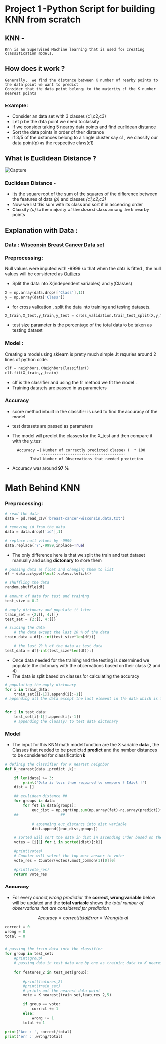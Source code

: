 # Project 1 -Python Script for building KNN from scratch

## KNN - 

	Knn is an Supervised Machine learning that is used for creating classification models.
## How does it work ?

	Generally,  we find the distance between K number of nearby points to the data point we want to predict 
	Consider that the data point belongs to the majority of the K number nearest points 
### Example: 

- Consider an data set with 3 classes (c1,c2,c3)
- Let p be the data point we need to classify
- If we consider taking 5 nearby data points and find euclidean distance 
- Sort the data points in order of their distance 
- if 3/5 of the distances belong to a single cluster say c1 , we classify our data point(p) as the respective class(c1)

## What is Euclidean Distance ?

![Capture](https://user-images.githubusercontent.com/41041795/92879030-4e702e80-f42a-11ea-8ce8-164c767925d5.PNG)

### Euclidean Distance -  

- Its the square root of the sum of the squares of the difference between the features of data *(p)* and classes *(c1,c2,c3)*
- Now we list this sum with its class and sort it in ascending order 
- Classify *(p)* to the majority of the closest class among the k nearby points

## Explanation with Data :

### Data : [Wisconsin Breast Cancer Data set](https://archive.ics.uci.edu/ml/datasets/Breast+Cancer+Wisconsin+%28Original%29)

### Preprocessing :

Null values were imputed with -9999 so that when the data is fitted , the null values will be considered as [Outliers](https://www.itl.nist.gov/div898/handbook/prc/section1/prc16.htm)


- Split the data into X(independent variables) and y(Classes) 
```python
X = np.array(data.drop(['Class'],1))
y = np.array(data['Class'])
```

- for cross validation , split the data into training and testing datasets.
```python
X_train,X_test,y_train,y_test = cross_validation.train_test_split(X,y,test_size=0.2)
```
- test size parameter is the percentage of the total data to be taken as testing dataset
### Model : 

Creating a model using sklearn is pretty much simple .It requries around 2 lines of python code.

```python
clf = neighbors.KNeighborsClassifier()
clf.fit(X_train,y_train)
```
- clf is the classifier and using the fit method we fit the model .
- Training datasets are passed in as parameters 

### Accuracy 

- score method inbuilt in the classifier is used to find the accuracy of the model
- test datasets are passed as parameters
- The model will predict the classes for the X_test and then compare it with the y_test 

		Accuracy =( Number of correctly predicted classes )  * 100
		           --------------------------------------
		      Total Number of Observations that needed prediction

- Accuracy was around **97 %**

# Math Behind KNN 

### Preprocessing :

```python
# read the data
data = pd.read_csv('breast-cancer-wisconsin.data.txt')

# removing id from the data
data = data.drop(['id'],1)

# replace null values by -9999
data.replace('?',-9999,inplace=True)
```
- The only difference here is that we split the train and test dataset manually and using **dictonary** to store them

```python
# passing data as float and changing them to list
df = data.astype(float).values.tolist()

# shuffling the data
random.shuffle(df)

# amount of data for test and training
test_size = 0.2

# empty dictonary and populate it later
train_set = {2:[], 4:[]}
test_set = {2:[], 4:[]}

# slicing the data
    # the data except the last 20 % of the data
train_data = df[:-int(test_size*len(df))]

    # the last 20 % of the data as test data
test_data = df[-int(test_size*len(df)):]
``` 
- Once  data needed for the training and the testing is determined we populate the dictonary with the observations based on their class (2 and 4) 
- The data is split based on classes for calculating the accuracy 

```python 
# populating the empty dictonary
for i in train_data:
    train_set[i[-1]].append(i[:-1])
# appending all the data except the last element in the data which is the class


for i in test_data:
    test_set[i[-1]].append(i[:-1])
    # appending the class(y) to test data dictonary  
```
### Model 

- The input for this KNN math model function are the X variable **data** , the Classes that needed to be predicted **predict** and  the number distances to be considered for classification **k**

```python
# definig the classifier for K nearest neighbor
def K_nearest(data ,predict ,k):

    if len(data) >= 3:
        print('Data is less than required to compare ! Idiot !')
    dist = []
    
    ## eculidean distance ##
    for groups in data:
        for fet in data[groups]:
            euc_dist = np.sqrt(np.sum(np.array(fet)-np.array(predict))**2)
    ##                   ##
    
            # appending euc_distance into dist variable
            dist.append([euc_dist,groups])
	    
    # sorted will sort the data in dist in ascending order based on the features euc distance and take the class alone [the crucial part in the conclusion]
    votes = [i[1] for i in sorted(dist)[:k]]

    #print(votes)
    # Counter will select the top most answer in votes
    vote_res = Counter(votes).most_common(1)[0][0]

    #print(vote_res)
    return vote_res
``` 
### Accuracy 

- For every *correct,wrong prediction* the **correct, wrong variable** below will be updated and the **total variable** shows the *total number of observations that are considered for prediction*
```math 
 Accuracy = correct / total
 Error = Wrong / total 
```

```Python
correct = 0
wrong = 0
total = 0


# passing the train data into the classifier
for group in test_set:
    #print(group)
    # passing data in test_data one by one as training data to K_nearest neighbors
    
    for features_2 in test_set[group]:
    
        #print(features_2)
        #print(train_set)
        # prints out the nearest data point
        vote = K_nearest(train_set,features_2,5)

        if group == vote:
            correct += 1
        else:
            wrong += 1
        total += 1
	
print('Acc : ', correct/total)
print('err :',wrong/total)
